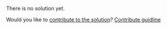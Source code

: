 
There is no solution yet.

Would you like to [contribute to the solution](https://github.com/BFEdev/BFE.dev-solutions/blob/main/quiz/Function-name_en.md)? [Contribute guidline](https://github.com/BFEdev/BFE.dev-solutions#how-to-contribute)
